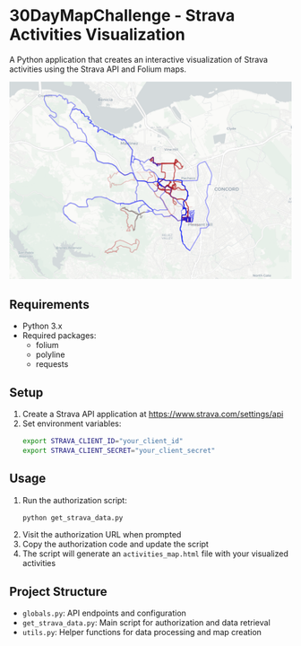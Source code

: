 # 30DayMapChallenge - Strava Activities Visualization

A Python application that creates an interactive visualization of Strava activities using the Strava API and Folium maps.

![Strava activities map from 2020 to 2024](visualization/strava_activities_map.png)

## Requirements

- Python 3.x
- Required packages:
  - folium
  - polyline
  - requests

## Setup

1. Create a Strava API application at https://www.strava.com/settings/api
2. Set environment variables:
   ```bash
   export STRAVA_CLIENT_ID="your_client_id"
   export STRAVA_CLIENT_SECRET="your_client_secret"
   ```

## Usage

1. Run the authorization script:
   ```bash
   python get_strava_data.py
   ```
2. Visit the authorization URL when prompted
3. Copy the authorization code and update the script
4. The script will generate an `activities_map.html` file with your visualized activities

## Project Structure

- `globals.py`: API endpoints and configuration
- `get_strava_data.py`: Main script for authorization and data retrieval
- `utils.py`: Helper functions for data processing and map creation

